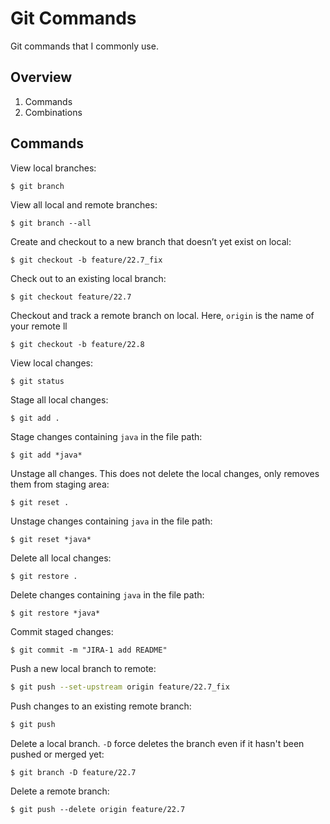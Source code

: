 # Git Commands

Git commands that I commonly use.

## Overview

1. Commands
1. Combinations  

## Commands

View local branches:

```shell
$ git branch
```

View all local and remote branches:

```shell
$ git branch --all
```

Create and checkout to a new branch that doesn’t yet exist on local:

```shell
$ git checkout -b feature/22.7_fix
```

Check out to an existing local branch:

```shell
$ git checkout feature/22.7
```

Checkout and track a remote branch on local. Here, `origin` is the name of your remote ll

```shell
$ git checkout -b feature/22.8
```

View local changes:

```shell
$ git status
```

Stage all local changes:

```shell
$ git add .
```

Stage changes containing `java` in the file path:

```shell
$ git add *java*
```

Unstage all changes. This does not delete the local changes, only removes them from staging area:

```shell
$ git reset .
```

Unstage changes containing `java` in the file path:

```shell
$ git reset *java*
```

Delete all local changes:

```bash
$ git restore .
```

Delete changes containing `java` in the file path:

```shell
$ git restore *java*
```

Commit staged changes:

```shell
$ git commit -m "JIRA-1 add README"
```

Push a new local branch to remote:

```bash
$ git push --set-upstream origin feature/22.7_fix
```

Push changes to an existing remote branch:

```bash
$ git push
```

Delete a local branch. `-D` force deletes the branch even if it hasn't been pushed or merged yet:

```shell
$ git branch -D feature/22.7
```

Delete a remote branch:

```shell
$ git push --delete origin feature/22.7
```


